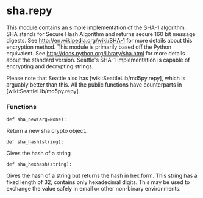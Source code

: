 # sha.repy

This module contains an simple implementation of the SHA-1 algorithm. SHA stands for Secure Hash Algorithm and returns secure 160 bit message digests. See http://en.wikipedia.org/wiki/SHA-1 for more details about this encryption method. This module is primarily based off the Python equivalent. See http://docs.python.org/library/sha.html for more details about the standard version. Seattle's SHA-1 implementation is capable of encrypting and decrypting strings.

Please note that Seattle also has [wiki:SeattleLib/md5py.repy], which is arguably better than this. All the public functions have counterparts in [wiki:SeattleLib/md5py.repy].

### Functions

```
def sha_new(arg=None):
```
   Return a new sha crypto object.


```
def sha_hash(string):
```
   Gives the hash of a string


```
def sha_hexhash(string):
```
   Gives the hash of a string but returns the hash in hex form. This string has a fixed length of 32, contains only hexadecimal digits. This may be used to exchange the value safely in email or other non-binary environments.


